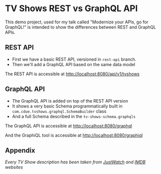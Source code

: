 # TV Shows REST vs GraphQL API

This demo project, used for my talk called "Modernize your APIs, go for GraphQL!" is intended to show the differences between REST and GraphQL APIs.

## REST API

- First we have a basic REST API, versioned in `rest-api` branch.
- Then we'll add a GraphQL API based on the same data model

The REST API is accessible at [http://localhost:8080/api/v1/tvshows](http://localhost:8080/api/v1/tvshows) 

## GraphQL API
- The GraphQL API is added on top of the REST API version
- It shows a very basic Schema programmatically built in `com.cdue.tvshows.graphql.SchemaBuilder` class
- And a full Schema described in the `tv-shows-schema.graphqls`

The GraphQL API is accessible at [http://localhost:8080/graphql](http://localhost:8080/graphql)

And the GraphiQL tool is accessible at [http://localhost:8080/graphiql](http://localhost:8080/graphiql)

## Appendix
_Every TV Show description has been taken from [JustWatch](https://www.justwatch.com) and [IMDB](http://www.imdb.com) websites_ 